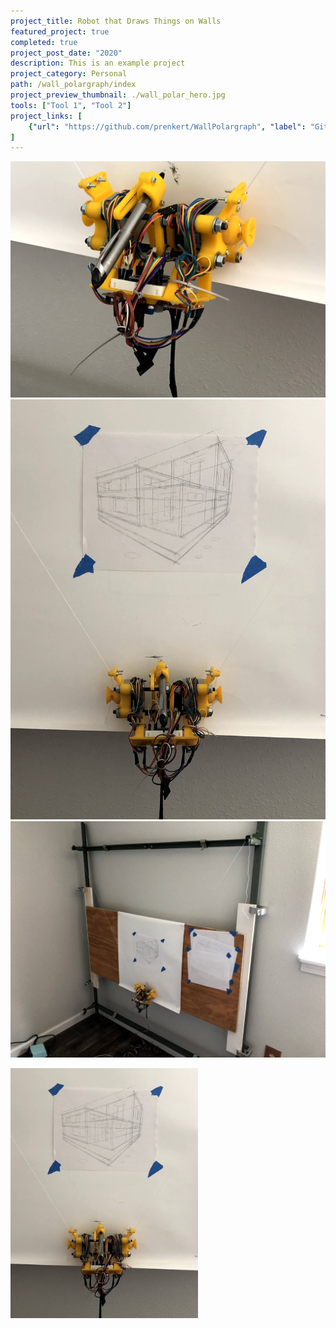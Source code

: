 ```yaml
---
project_title: Robot that Draws Things on Walls
featured_project: true
completed: true
project_post_date: "2020"
description: This is an example project
project_category: Personal
path: /wall_polargraph/index
project_preview_thumbnail: ./wall_polar_hero.jpg
tools: ["Tool 1", "Tool 2"]
project_links: [
    {"url": "https://github.com/prenkert/WallPolargraph", "label": "GitHub"}
]
---
```

![Alt text here](./wall_polar_1.jpg)
![Alt text here](./wall_polar_2.jpg)
![Alt text here](./wall_polar_3.jpg)

<img width="300" src="./wall_polar_2.jpg">